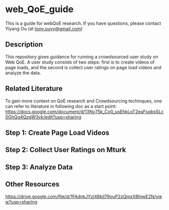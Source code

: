 # web_QoE_guide
This is a guide for webQoE research. If you have questions, please contact Yiyang Ou (at tony.ouyy@gmail.com)

## Description

This repository gives guidance for running a crowdsourced user study on Web QoE. A user study consists of two steps: first is to create videos of page loads, and the second is collect user ratings on page load videos and analyze the data. 

## Related Literature
To gain more context on QoE research and Crowdsourcing techinques, one can refer to literature in following doc as a start point: 
https://docs.google.com/document/d/13Ny75k_Co0_usEhkLoT2eaFspbsSLcSGhQg4QzgW3vk/edit?usp=sharing


## Step 1: Create Page Load Videos

## Step 2: Collect User Ratings on Mturk

## Step 3: Analyze Data


## Other Resources
https://drive.google.com/file/d/1FAdnkJYzjX6kjI79ouP2zQmxX8hjwE2N/view?usp=sharing


